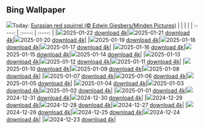 ## Bing Wallpaper
![](./wallpaper/2025-01-22.jpg)Today: [Eurasian red squirrel (© Edwin Giesbers/Minden Pictures)](./wallpaper/2025-01-22.jpg)
|      |      |      |
| :----: | :----: | :----: |
|![](./wallpaper/2025-01-22_sm.jpg)2025-01-22 [download 4k](./wallpaper/2025-01-22.jpg)|![](./wallpaper/2025-01-21_sm.jpg)2025-01-21 [download 4k](./wallpaper/2025-01-21.jpg)|![](./wallpaper/2025-01-20_sm.jpg)2025-01-20 [download 4k](./wallpaper/2025-01-20.jpg)|
|![](./wallpaper/2025-01-19_sm.jpg)2025-01-19 [download 4k](./wallpaper/2025-01-19.jpg)|![](./wallpaper/2025-01-18_sm.jpg)2025-01-18 [download 4k](./wallpaper/2025-01-18.jpg)|![](./wallpaper/2025-01-17_sm.jpg)2025-01-17 [download 4k](./wallpaper/2025-01-17.jpg)|
|![](./wallpaper/2025-01-16_sm.jpg)2025-01-16 [download 4k](./wallpaper/2025-01-16.jpg)|![](./wallpaper/2025-01-15_sm.jpg)2025-01-15 [download 4k](./wallpaper/2025-01-15.jpg)|![](./wallpaper/2025-01-14_sm.jpg)2025-01-14 [download 4k](./wallpaper/2025-01-14.jpg)|
|![](./wallpaper/2025-01-13_sm.jpg)2025-01-13 [download 4k](./wallpaper/2025-01-13.jpg)|![](./wallpaper/2025-01-12_sm.jpg)2025-01-12 [download 4k](./wallpaper/2025-01-12.jpg)|![](./wallpaper/2025-01-11_sm.jpg)2025-01-11 [download 4k](./wallpaper/2025-01-11.jpg)|
|![](./wallpaper/2025-01-10_sm.jpg)2025-01-10 [download 4k](./wallpaper/2025-01-10.jpg)|![](./wallpaper/2025-01-09_sm.jpg)2025-01-09 [download 4k](./wallpaper/2025-01-09.jpg)|![](./wallpaper/2025-01-08_sm.jpg)2025-01-08 [download 4k](./wallpaper/2025-01-08.jpg)|
|![](./wallpaper/2025-01-07_sm.jpg)2025-01-07 [download 4k](./wallpaper/2025-01-07.jpg)|![](./wallpaper/2025-01-06_sm.jpg)2025-01-06 [download 4k](./wallpaper/2025-01-06.jpg)|![](./wallpaper/2025-01-05_sm.jpg)2025-01-05 [download 4k](./wallpaper/2025-01-05.jpg)|
|![](./wallpaper/2025-01-04_sm.jpg)2025-01-04 [download 4k](./wallpaper/2025-01-04.jpg)|![](./wallpaper/2025-01-03_sm.jpg)2025-01-03 [download 4k](./wallpaper/2025-01-03.jpg)|![](./wallpaper/2025-01-02_sm.jpg)2025-01-02 [download 4k](./wallpaper/2025-01-02.jpg)|
|![](./wallpaper/2025-01-01_sm.jpg)2025-01-01 [download 4k](./wallpaper/2025-01-01.jpg)|![](./wallpaper/2024-12-31_sm.jpg)2024-12-31 [download 4k](./wallpaper/2024-12-31.jpg)|![](./wallpaper/2024-12-30_sm.jpg)2024-12-30 [download 4k](./wallpaper/2024-12-30.jpg)|
|![](./wallpaper/2024-12-29_sm.jpg)2024-12-29 [download 4k](./wallpaper/2024-12-29.jpg)|![](./wallpaper/2024-12-28_sm.jpg)2024-12-28 [download 4k](./wallpaper/2024-12-28.jpg)|![](./wallpaper/2024-12-27_sm.jpg)2024-12-27 [download 4k](./wallpaper/2024-12-27.jpg)|
|![](./wallpaper/2024-12-26_sm.jpg)2024-12-26 [download 4k](./wallpaper/2024-12-26.jpg)|![](./wallpaper/2024-12-25_sm.jpg)2024-12-25 [download 4k](./wallpaper/2024-12-25.jpg)|![](./wallpaper/2024-12-24_sm.jpg)2024-12-24 [download 4k](./wallpaper/2024-12-24.jpg)|
|![](./wallpaper/2024-12-23_sm.jpg)2024-12-23 [download 4k](./wallpaper/2024-12-23.jpg)|